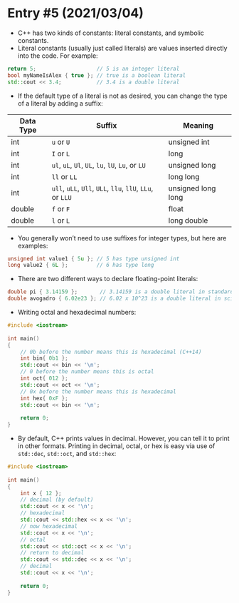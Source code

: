 # Entry #5 (2021/03/04)

- C++ has two kinds of constants: literal constants, and symbolic constants.
- Literal constants (usually just called literals) are values inserted directly
  into the code. For example:

```cpp
return 5;                   // 5 is an integer literal
bool myNameIsAlex { true }; // true is a boolean literal
std::cout << 3.4;           // 3.4 is a double literal
```

- If the default type of a literal is not as desired, you can change the type of
  a literal by adding a suffix:

| Data Type | Suffix                                                    | Meaning            |
|-----------|-----------------------------------------------------------|--------------------|
| int       | `u` or `U`                                                | unsigned int       |
| int       | `I` or `L`                                                | long               |
| int       | `ul`, `uL`, `Ul`, `UL`, `lu`, `lU`, `Lu`, or `LU`         | unsigned long      |
| int       | `ll` or `LL`                                              | long long          |
| int       | `ull`, `uLL`, `Ull`, `ULL`, `llu`, `llU`, `LLu`, or `LLU` | unsigned long long |
| double    | `f` or `F`                                                | float              |
| double    | `l` or `L`                                                |  long double       |

- You generally won’t need to use suffixes for integer types, but here are examples:

```cpp
unsigned int value1 { 5u }; // 5 has type unsigned int
long value2 { 6L };         // 6 has type long
```

- There are two different ways to declare floating-point literals:

```cpp
double pi { 3.14159 };       // 3.14159 is a double literal in standard notation
double avogadro { 6.02e23 }; // 6.02 x 10^23 is a double literal in scientific notation
```

- Writing octal and hexadecimal numbers:

```cpp
#include <iostream>
 
int main()
{
    // 0b before the number means this is hexadecimal (C++14)
    int bin{ 0b1 };
    std::cout << bin << '\n';
    // 0 before the number means this is octal
    int oct{ 012 };
    std::cout << oct << '\n';
    // 0x before the number means this is hexadecimal
    int hex{ 0xF };
    std::cout << bin << '\n';
    
    return 0;
}
```

- By default, C++ prints values in decimal. However, you can tell it to print in
  other formats. Printing in decimal, octal, or hex is easy via use of `std::dec`,
  `std::oct`, and `std::hex`:

```cpp
#include <iostream>
 
int main()
{
    int x { 12 };
    // decimal (by default)
    std::cout << x << '\n';
    // hexadecimal
    std::cout << std::hex << x << '\n'; 
    // now hexadecimal
    std::cout << x << '\n';
    // octal
    std::cout << std::oct << x << '\n';
    // return to decimal
    std::cout << std::dec << x << '\n';
    // decimal
    std::cout << x << '\n';
 
    return 0;
}
```
